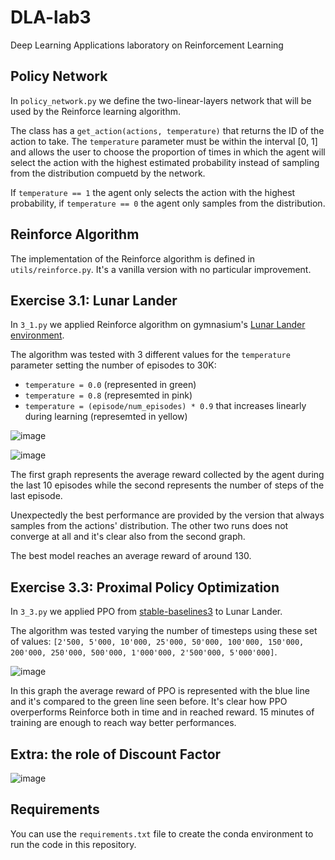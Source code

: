 # DLA-lab3
Deep Learning Applications laboratory on Reinforcement Learning


## Policy Network
In `policy_network.py` we define the two-linear-layers network that will be used by the Reinforce learning algorithm.

The class has a `get_action(actions, temperature)` that returns the ID of the action to take. The `temperature` parameter must be within the interval [0, 1] and allows the user to choose the proportion of times in which the agent will select the action with the highest estimated probability instead of sampling from the distribution compuetd by the network.

If `temperature == 1` the agent only selects the action with the highest probability, if `temperature == 0` the agent only samples from the distribution.


## Reinforce Algorithm

The implementation of the Reinforce algorithm is defined in `utils/reinforce.py`. It's a vanilla version with no particular improvement.


## Exercise 3.1: Lunar Lander
In `3_1.py` we applied Reinforce algorithm on gymnasium's [Lunar Lander environment](https://gymnasium.farama.org/environments/box2d/lunar_lander/).

The algorithm was tested with 3 different values for the `temperature` parameter setting the number of episodes to 30K:
- `temperature = 0.0` (represented in green)
- `temperature = 0.8` (represemted in pink)
- `temperature = (episode/num_episodes) * 0.9` that increases linearly during learning (represemted in yellow)

![image](https://github.com/simogiovannini/DLA-lab3/assets/53260220/423810aa-9660-4495-ba7f-91b1743d71e3)

![image](https://github.com/simogiovannini/DLA-lab3/assets/53260220/078c4a7a-7cc1-4ea7-b4be-5d471b751d5e)

The first graph represents the average reward collected by the agent during the last 10 episodes while the second represents the number of steps of the last episode.

Unexpectedly the best performance are provided by the version that always samples from the actions' distribution. The other two runs does not converge at all and it's clear also from the second graph.

The best model reaches an average reward of around 130.


## Exercise 3.3: Proximal Policy Optimization
In `3_3.py` we applied PPO from [stable-baselines3](https://stable-baselines3.readthedocs.io/en/master/index.html) to Lunar Lander.

The algorithm was tested varying the number of timesteps using these set of values: `[2'500, 5'000, 10'000, 25'000, 50'000, 100'000, 150'000, 200'000, 250'000, 500'000, 1'000'000, 2'500'000, 5'000'000]`.

![image](https://github.com/simogiovannini/DLA-lab3/assets/53260220/76594ca9-2940-43cb-841e-3e74d0031de7)

In this graph the average reward of PPO is represented with the blue line and it's compared to the green line seen before. It's clear how PPO overperforms Reinforce both in time and in reached reward.
15 minutes of training are enough to reach way better performances.


## Extra: the role of Discount Factor


![image](https://github.com/simogiovannini/DLA-lab3/assets/53260220/9f29a980-44d9-488d-80d9-dd8d60c88aa3)


## Requirements
You can use the `requirements.txt` file to create the conda environment to run the code in this repository.
